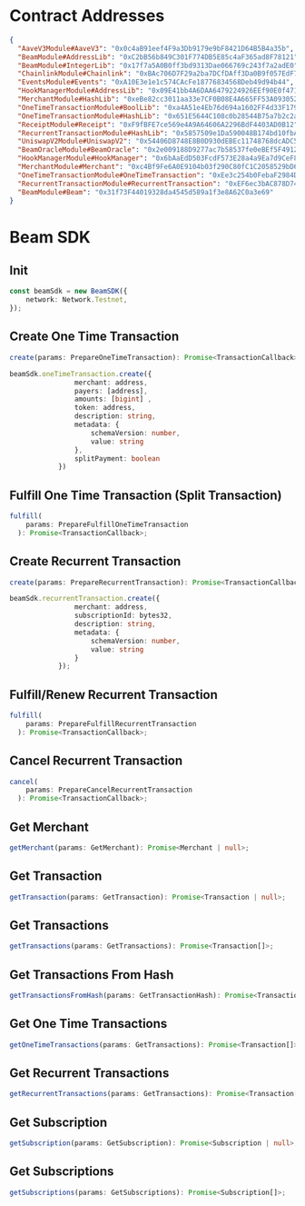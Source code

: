 # Contract Addresses
```json
{
  "AaveV3Module#AaveV3": "0x0c4aB91eef4F9a3Db9179e9bF8421D64B5B4a35b",
  "BeamModule#AddressLib": "0xC2bB56b849C301F774DB5E85c4aF365ad8F78121",
  "BeamModule#IntegerLib": "0x17f7a5A0B0ff3bd9313Dae066769c243f7a2adE0",
  "ChainlinkModule#Chainlink": "0xBAc706D7F29a2ba7DCfDAff3Da0B9f057EdF7c18",
  "EventsModule#Events": "0xA10E3e1e1c574CAcFe18776834568Deb49d94b44",
  "HookManagerModule#AddressLib": "0x09E41bb4A6DAA6479224926EEf90E0f471A64574",
  "MerchantModule#HashLib": "0xeBe82cc3011aa33e7CF0B08E4A665FF53A093052",
  "OneTimeTransactionModule#BoolLib": "0xa4A51e4Eb76d694a1602FF4d33F17910943D91E8",
  "OneTimeTransactionModule#HashLib": "0x651E5644C108c0b28544B75a7b2c2a2111126e65",
  "ReceiptModule#Receipt": "0xF9fBFE7ce569e4A9A64606A2296BdF4403AD0B12",
  "RecurrentTransactionModule#HashLib": "0x5857509e1Da590048B174bd10fbA57c4c52Edead",
  "UniswapV2Module#UniswapV2": "0x54406D8748E8B0D930dEBEc11748768dcADC5eCC",
  "BeamOracleModule#BeamOracle": "0x2e009188D9277ac7b58537fe0eBEf5F4912e7a1B",
  "HookManagerModule#HookManager": "0x6bAaEdD503FcdF573E28a4a9Ea7d9CeF8C901e67",
  "MerchantModule#Merchant": "0xc4Bf9Fe6A0E9104b03f290C80fC1C2058529bD6c",
  "OneTimeTransactionModule#OneTimeTransaction": "0xEe3c254b0FebaF2984DE64849223eAb494319f86",
  "RecurrentTransactionModule#RecurrentTransaction": "0xEF6ec3bAC878D746734A495eCceE655b7712C6e0",
  "BeamModule#Beam": "0x31f73F44019328da4545d589a1f3e8A62C0a3e69"
}

```

# Beam SDK

## Init

```ts
const beamSdk = new BeamSDK({
    network: Network.Testnet,
});
```

## Create One Time Transaction
```ts
create(params: PrepareOneTimeTransaction): Promise<TransactionCallback>;
```

```ts
beamSdk.oneTimeTransaction.create({
                merchant: address,
                payers: [address],
                amounts: [bigint] ,
                token: address,
                description: string,
                metadata: {
                    schemaVersion: number,
                    value: string
                },
                splitPayment: boolean
            })
```

## Fulfill One Time Transaction (Split Transaction)
```ts
fulfill(
    params: PrepareFulfillOneTimeTransaction
  ): Promise<TransactionCallback>;
```

## Create Recurrent Transaction
```ts
create(params: PrepareRecurrentTransaction): Promise<TransactionCallback>;
```

```ts
beamSdk.recurrentTransaction.create({
                merchant: address,
                subscriptionId: bytes32,
                description: string,
                metadata: {
                    schemaVersion: number,
                    value: string
                }
            });
```

## Fulfill/Renew Recurrent Transaction
```ts
fulfill(
    params: PrepareFulfillRecurrentTransaction
  ): Promise<TransactionCallback>;
```

## Cancel Recurrent Transaction
```ts
cancel(
    params: PrepareCancelRecurrentTransaction
  ): Promise<TransactionCallback>;
```

## Get Merchant
```ts
getMerchant(params: GetMerchant): Promise<Merchant | null>;
```

## Get Transaction
```ts
getTransaction(params: GetTransaction): Promise<Transaction | null>;
```

## Get Transactions
```ts
getTransactions(params: GetTransactions): Promise<Transaction[]>;
```

## Get Transactions From Hash
```ts
getTransactionsFromHash(params: GetTransactionHash): Promise<Transaction[]>;
```

## Get One Time Transactions
```ts
getOneTimeTransactions(params: GetTransactions): Promise<Transaction[]>;
```

## Get Recurrent Transactions
```ts
getRecurrentTransactions(params: GetTransactions): Promise<Transaction[]>;
```

## Get Subscription
```ts
getSubscription(params: GetSubscription): Promise<Subscription | null>;
```

## Get Subscriptions
```ts
getSubscriptions(params: GetSubscriptions): Promise<Subscription[]>;
```
